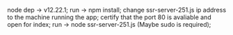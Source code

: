 node dep -> v12.22.1;
run -> npm install;
change ssr-server-251.js ip address to the machine running the app;
certify that the port 80 is avaliable and open for index;
run -> node ssr-server-251.js (Maybe sudo is required);

